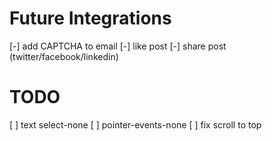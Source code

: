 # Future Integrations

[-] add CAPTCHA to email
[-] like post
[-] share post (twitter/facebook/linkedin)

# TODO

[ ] text select-none
[ ] pointer-events-none
[ ] fix scroll to top
